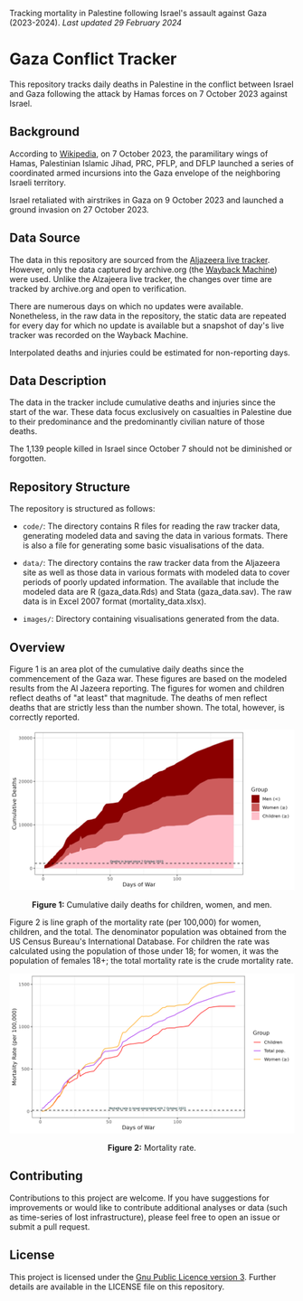 Tracking mortality in Palestine following Israel's assault against Gaza (2023-2024). 
*Last updated 29 February 2024*

# Gaza Conflict Tracker

This repository tracks daily deaths in Palestine in the conflict between Israel and Gaza following the attack by Hamas forces on 7 October 2023 against Israel.

## Background

According to [Wikipedia](https://en.wikipedia.org/wiki/2023_Hamas-led_attack_on_Israel), on 7 October 2023, the paramilitary wings of Hamas, Palestinian Islamic Jihad, PRC, PFLP, and DFLP launched a series of coordinated armed incursions into the Gaza envelope of the neighboring Israeli territory.

Israel retaliated with airstrikes in Gaza on 9 October 2023 and launched a ground invasion on 27 October 2023.

## Data Source

The data in this repository are sourced from the [Aljazeera live tracker](https://www.aljazeera.com/news/longform/2023/10/9/israel-hamas-war-in-maps-and-charts-live-tracker). However, only the data captured by archive.org (the [Wayback Machine](https://web.archive.org/web/20240000000000*/https://www.aljazeera.com/news/longform/2023/10/9/israel-hamas-war-in-maps-and-charts-live-tracker)) were used. Unlike the Alzajeera live tracker, the changes over time are tracked by archive.org and open to verification.

There are numerous days on which no updates were available. Nonetheless, in the raw data in the repository, the static data are repeated for every day for which no update is available but a snapshot of day's live tracker was recorded on the Wayback Machine.

Interpolated deaths and injuries could be estimated for non-reporting days.

## Data Description

The data in the tracker include cumulative deaths and injuries since the start of the war. These data focus exclusively on casualties in Palestine due to their predominance and the predominantly civilian nature of those deaths.

The 1,139 people killed in Israel since October 7 should not be diminished or forgotten.

## Repository Structure

The repository is structured as follows:
- `code/`: The directory contains R files for reading the raw tracker data, generating modeled data and saving the data in various formats. There is also a file for generating some basic visualisations of the data.
- `data/`: The directory contains the raw tracker data from the Aljazeera site as well as those data in various formats with modeled data to cover periods of poorly updated information. The available that include the modeled data are R (gaza_data.Rds) and Stata (gaza_data.sav). The raw data is in Excel 2007 format (mortality_data.xlsx).

- `images/`: Directory containing visualisations generated from the data.

## Overview

Figure 1 is an area  plot of the cumulative daily deaths since the commencement of the 
Gaza war. These figures are based on the modeled results from the Al Jazeera 
reporting.  The figures for women and children reflect deaths of "at least" that
magnitude. The deaths of men reflect deaths that are strictly less than the 
number shown.  The total, however, is correctly reported.

![Image1](images/cumulative_deaths.png)
<p align="center">
<strong>Figure 1:</strong> Cumulative daily deaths for children, women, and men.
</p>


Figure 2 is line graph of the mortality rate (per 100,000) for women, children,
and the total. The denominator population was obtained from the US Census Bureau's
International Database. For children the rate was calculated using the population
of those under 18; for women, it was the population of females 18+; the total
mortality rate is the crude mortality rate.

![Image2](images/mortality_rates.png)
<p align="center">
<strong>Figure 2:</strong> Mortality rate.
</p>

## Contributing

Contributions to this project are welcome. If you have suggestions for improvements or would like to contribute additional analyses or data (such as time-series of lost infrastructure), please feel free to open an issue or submit a pull request.

## License

This project is licensed under the [Gnu Public Licence version 3](https://www.gnu.org/licenses/quick-guide-gplv3.html). Further details are available in the LICENSE file on this repository.
